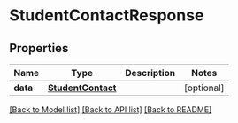 # StudentContactResponse

## Properties
Name | Type | Description | Notes
------------ | ------------- | ------------- | -------------
**data** | [**StudentContact**](StudentContact.md) |  | [optional] 

[[Back to Model list]](../README.md#documentation-for-models) [[Back to API list]](../README.md#documentation-for-api-endpoints) [[Back to README]](../README.md)


